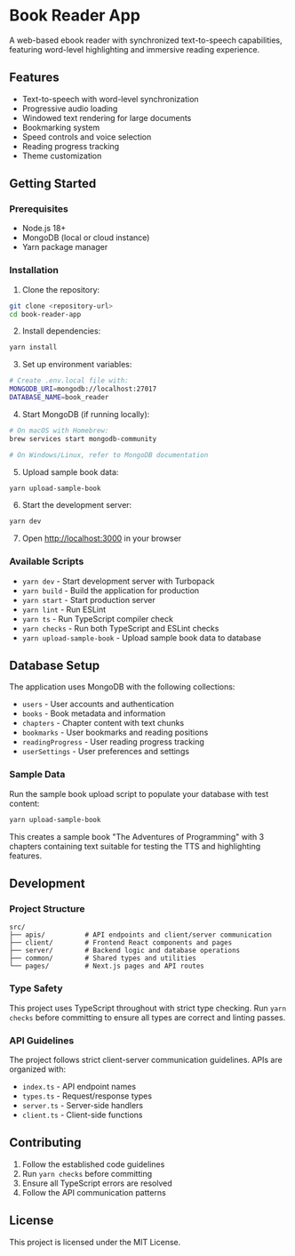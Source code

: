 # Book Reader App

A web-based ebook reader with synchronized text-to-speech capabilities, featuring word-level highlighting and immersive reading experience.

## Features

- Text-to-speech with word-level synchronization
- Progressive audio loading
- Windowed text rendering for large documents
- Bookmarking system
- Speed controls and voice selection
- Reading progress tracking
- Theme customization

## Getting Started

### Prerequisites

- Node.js 18+ 
- MongoDB (local or cloud instance)
- Yarn package manager

### Installation

1. Clone the repository:
```bash
git clone <repository-url>
cd book-reader-app
```

2. Install dependencies:
```bash
yarn install
```

3. Set up environment variables:
```bash
# Create .env.local file with:
MONGODB_URI=mongodb://localhost:27017
DATABASE_NAME=book_reader
```

4. Start MongoDB (if running locally):
```bash
# On macOS with Homebrew:
brew services start mongodb-community

# On Windows/Linux, refer to MongoDB documentation
```

5. Upload sample book data:
```bash
yarn upload-sample-book
```

6. Start the development server:
```bash
yarn dev
```

7. Open [http://localhost:3000](http://localhost:3000) in your browser

### Available Scripts

- `yarn dev` - Start development server with Turbopack
- `yarn build` - Build the application for production
- `yarn start` - Start production server
- `yarn lint` - Run ESLint
- `yarn ts` - Run TypeScript compiler check
- `yarn checks` - Run both TypeScript and ESLint checks
- `yarn upload-sample-book` - Upload sample book data to database

## Database Setup

The application uses MongoDB with the following collections:
- `users` - User accounts and authentication
- `books` - Book metadata and information
- `chapters` - Chapter content with text chunks
- `bookmarks` - User bookmarks and reading positions
- `readingProgress` - User reading progress tracking
- `userSettings` - User preferences and settings

### Sample Data

Run the sample book upload script to populate your database with test content:

```bash
yarn upload-sample-book
```

This creates a sample book "The Adventures of Programming" with 3 chapters containing text suitable for testing the TTS and highlighting features.

## Development

### Project Structure

```
src/
├── apis/          # API endpoints and client/server communication
├── client/        # Frontend React components and pages
├── server/        # Backend logic and database operations
├── common/        # Shared types and utilities
└── pages/         # Next.js pages and API routes
```

### Type Safety

This project uses TypeScript throughout with strict type checking. Run `yarn checks` before committing to ensure all types are correct and linting passes.

### API Guidelines

The project follows strict client-server communication guidelines. APIs are organized with:
- `index.ts` - API endpoint names
- `types.ts` - Request/response types
- `server.ts` - Server-side handlers
- `client.ts` - Client-side functions

## Contributing

1. Follow the established code guidelines
2. Run `yarn checks` before committing
3. Ensure all TypeScript errors are resolved
4. Follow the API communication patterns

## License

This project is licensed under the MIT License.
